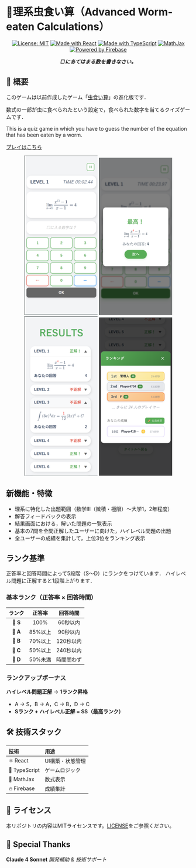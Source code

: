 # 🐛理系虫食い算（Advanced Worm-eaten Calculations）

<div align="center">

[![License: MIT](https://img.shields.io/badge/License-MIT-yellow.svg)](https://opensource.org/licenses/MIT)
[![Made with React](https://img.shields.io/badge/Made%20with-React-blue.svg)](https://reactjs.org/)
[![Made with TypeScript](https://img.shields.io/badge/Made%20with-TypeScript-blue.svg)](https://www.typescriptlang.org/)
[![MathJax](https://img.shields.io/badge/Powered%20by-MathJax-blue.svg)](https://www.mathjax.org)
[![Powered by Firebase](https://img.shields.io/badge/Powered%20by-Firebase-orange.svg)](https://firebase.google.com/)

***□にあてはまる数を書きなさい。***

</div>

## 📖 概要

このゲームは以前作成したゲーム「[虫食い算](https://github.com/k-mysa6505/musikui/)」の進化版です．

数式の一部が虫に食べられたという設定で，食べられた数字を当てるクイズゲームです．

This is a quiz game in which you have to guess the number of the equation that has been eaten by a worm.

[プレイはこちら](https://rikei-musikui.vercel.app)

<div align="center">
  <img src="./src/assets/screenshots/1.png" alt="ゲーム画面" width="200">
  <img src="./src/assets/screenshots/2.png" alt="ゲーム画面" width="200">
  <img src="./src/assets/screenshots/3.png" alt="ゲーム画面" width="200">
  <img src="./src/assets/screenshots/4.png" alt="ゲーム画面" width="200">
</div>

## 新機能・特徴
- 理系に特化した出題範囲（数学Ⅲ（微積・極限）～大学1，2年程度）
- 解答フィードバックの表示
- 結果画面における，解いた問題の一覧表示
- 基本の7問を全問正解したユーザーに向けた，ハイレベル問題の出題
- 全ユーザーの成績を集計して，上位3位をランキング表示

## ランク基準

正答率と回答時間によって5段階（S～D）にランクをつけています．
ハイレベル問題に正解すると1段階上がります．

### 基本ランク（正答率 × 回答時間）
| ランク | 正答率 | 回答時間 |
|:---:|:---:|:---:|
| 🥇 **S** | 100% | 60秒以内 |
| 🥈 **A** | 85%以上 | 90秒以内 |
| 🥉 **B** | 70%以上 | 120秒以内 |
| 🏅 **C** | 50%以上 | 240秒以内 |
| 📝 **D** | 50%未満 | 時間問わず |

### ランクアップボーナス
**ハイレベル問題正解** → **1ランク昇格**
- A → S，B → A，C → B，D → C
- **Sランク + ハイレベル正解 = SS（最高ランク）**

## 🛠 技術スタック

| 技術 | 用途 |
|:--- |:--- |
| ⚛️ React | UI構築・状態管理 |
| 📜 TypeScript | ゲームロジック |
| 📐 MathJax | 数式表示 |
| 🔥 Firebase | 成績集計 |

## 📜 ライセンス

本リポジトリの内容はMITライセンスです。[LICENSE](LICENSE)をご参照ください。

## 🙏 Special Thanks

**Claude 4 Sonnet**
*開発補助 & 技術サポート*
